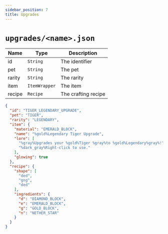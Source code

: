 ```yaml
---
sidebar_position: 7
title: Upgrades
---
```


# `upgrades/<name>.json`

| Name | Type | Description |
| --- | --- | --- |
| id | `String` | The identifier |
| pet | `String` | The pet |
| rarity | `String` | The rarity |
| item | `ItemWrapper` | The item |
| recipe | `Recipe` | The crafting recipe |

```json
{
  "id": "TIGER_LEGENDARY_UPGRADE",
  "pet": "TIGER",
  "rarity": "LEGENDARY",
  "item": {
    "material": "EMERALD_BLOCK",
    "name": "%gold%Legendary Tiger Upgrade",
    "lore": [
      "%gray%Upgrades your %gold%Tiger %gray%to %gold%Legendary%gray%!",
      "%dark_gray%Right-click to use."
    ],
    "glowing": true
  },
  "recipe": {
    "shape": [
      "ded",
      "gng",
      "ded"
    ],
    "ingredients": {
      "d": "DIAMOND_BLOCK",
      "e": "EMERALD_BLOCK",
      "g": "GOLD_BLOCK",
      "n": "NETHER_STAR"
    }
  }
}
```
